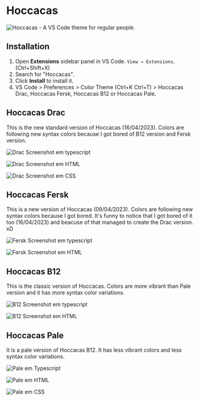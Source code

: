 # Hoccacas

![Hoccacas - A VS Code theme for regular people.](./assets/banner.png)

## Installation

1. Open **Extensions** sidebar panel in VS Code. `View → Extensions`. (Ctrl+Shift+X)
2. Search for "Hoccacas".
3. Click **Install** to install it.
4. VS Code > Preferences > Color Theme (Ctrl+K Ctrl+T) > Hoccacas Drac, Hoccacas Fersk, Hoccacas B12 or Hoccacas Pale.

## Hoccacas Drac

This is the new standard version of Hoccacas (16/04/2023). Colors are following new syntax colors because I got bored of B12 version and Fersk version.

![Drac Screenshot em typescript](./assets/hoccacas-drac_2.png)

![Drac Screenshot em HTML](./assets/hoccacas-drac_3.png)

![Drac Screenshot em CSS](./assets/hoccacas-drac_1.png)

## Hoccacas Fersk

This is a new version of Hoccacas (09/04/2023). Colors are following new syntax colors because I got bored. It's funny to notice that I got bored of it too (16/04/2023) and beacuse of that managed to create the Drac version. xD

![Fersk Screenshot em typescript](./assets/hoccacas-fersk_1.png)

![Fersk Screenshot em HTML](./assets/hoccacas-fersk_2.png)

## Hoccacas B12

This is the classic version of Hoccacas. Colors are more vibrant than Pale version and it has more syntax color variations.

![B12 Screenshot em typescript](./assets/b12-screen-one.png)

![B12 Screenshot em HTML](./assets/b12-screen-two.png)

## Hoccacas Pale

It is a pale version of Hoccacas B12. It has less vibrant colors and less syntax color variations.

![Pale em Typescript](./assets/screen-one.png)

![Pale em HTML](./assets/screen-two.png)

![Pale em CSS](./assets/screen-three.png)


